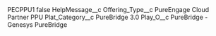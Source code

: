 <?xml version="1.0" encoding="UTF-8"?>
<CustomMetadata xmlns="http://soap.sforce.com/2006/04/metadata" xmlns:xsi="http://www.w3.org/2001/XMLSchema-instance" xmlns:xsd="http://www.w3.org/2001/XMLSchema">
    <label>PECPPU1</label>
    <protected>false</protected>
    <values>
        <field>HelpMessage__c</field>
        <value xsi:nil="true"/>
    </values>
    <values>
        <field>Offering_Type__c</field>
        <value xsi:type="xsd:string">PureEngage Cloud Partner PPU</value>
    </values>
    <values>
        <field>Plat_Category__c</field>
        <value xsi:type="xsd:string">PureBridge 3.0</value>
    </values>
    <values>
        <field>Play_O__c</field>
        <value xsi:type="xsd:string">PureBridge - Genesys PureBridge</value>
    </values>
</CustomMetadata>
